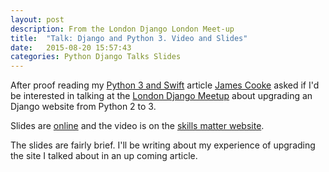 ```yaml
---
layout: post
description: From the London Django London Meet-up
title:  "Talk: Django and Python 3. Video and Slides"
date:   2015-08-20 15:57:43
categories: Python Django Talks Slides
---
```

After proof reading my [Python 3 and Swift](/the-python-3-problem-and-swift/) article [James Cooke](http://jamescooke.info/) asked if I'd be interested in talking at the [London Django Meetup](http://www.meetup.com/The-London-Django-Meetup-Group/) about upgrading an Django website from Python 2 to 3.

Slides are [online](/slides/django-and-python-3/) and the video is on the [skills matter website](https://skillsmatter.com/skillscasts/6509-london-django-august-2015-meetup).

The slides are fairly brief. I'll be writing about my experience of upgrading the site I talked about in an up coming article.
